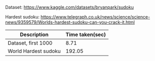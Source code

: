 Dataset: https://www.kaggle.com/datasets/bryanpark/sudoku

Hardest sudoku: https://www.telegraph.co.uk/news/science/science-news/9359579/Worlds-hardest-sudoku-can-you-crack-it.html

| Description          | Time taken(sec) |
| -------------------- | --------------- |
| Dataset, first 1000  | 8.71            |
| World Hardest sudoku | 192.05          |
